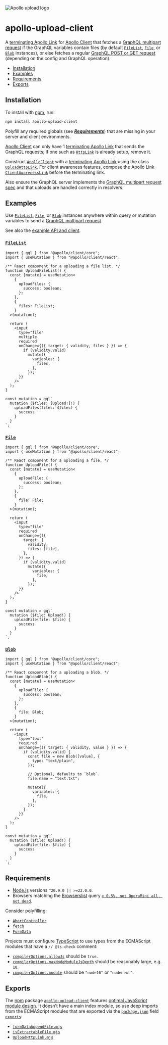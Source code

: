 ![Apollo upload logo](https://cdn.jsdelivr.net/gh/jaydenseric/apollo-upload-client@1.0.0/apollo-upload-logo.svg)

# apollo-upload-client

A [terminating Apollo Link](https://www.apollographql.com/docs/react/api/link/introduction#the-terminating-link) for [Apollo Client](https://www.apollographql.com/docs/react) that fetches a [GraphQL multipart request](https://github.com/jaydenseric/graphql-multipart-request-spec) if the GraphQL variables contain files (by default [`FileList`](https://developer.mozilla.org/en-US/docs/Web/API/FileList), [`File`](https://developer.mozilla.org/en-US/docs/Web/API/File), or [`Blob`](https://developer.mozilla.org/en-US/docs/Web/API/Blob) instances), or else fetches a regular [GraphQL POST or GET request](https://www.apollographql.com/docs/apollo-server/workflow/requests) (depending on the config and GraphQL operation).

- [Installation](#installation)
- [Examples](#examples)
- [Requirements](#requirements)
- [Exports](#exports)

## Installation

To install with [npm](https://docs.npmjs.com/downloading-and-installing-node-js-and-npm), run:

```sh
npm install apollo-upload-client
```

Polyfill any required globals (see [_**Requirements**_](#requirements)) that are missing in your server and client environments.

[Apollo Client](https://www.apollographql.com/docs/react) can only have 1 [terminating Apollo Link](https://www.apollographql.com/docs/react/api/link/introduction#the-terminating-link) that sends the GraphQL requests; if one such as [`HttpLink`](https://www.apollographql.com/docs/react/api/link/apollo-link-http) is already setup, remove it.

Construct [`ApolloClient`](https://www.apollographql.com/docs/react/api/core/ApolloClient) with a [terminating Apollo Link](https://www.apollographql.com/docs/react/api/link/introduction#the-terminating-link) using the class [`UploadHttpLink`](./UploadHttpLink.mjs). For client awareness features, compose the Apollo Link [`ClientAwarenessLink`](https://www.apollographql.com/docs/react/api/link/apollo-link-client-awareness) before the terminating link.

Also ensure the GraphQL server implements the [GraphQL multipart request spec](https://github.com/jaydenseric/graphql-multipart-request-spec) and that uploads are handled correctly in resolvers.

## Examples

Use [`FileList`](https://developer.mozilla.org/en-US/docs/Web/API/FileList), [`File`](https://developer.mozilla.org/en-US/docs/Web/API/File), or [`Blob`](https://developer.mozilla.org/en-US/docs/Web/API/Blob) instances anywhere within query or mutation variables to send a [GraphQL multipart request](https://github.com/jaydenseric/graphql-multipart-request-spec).

See also the [example API and client](https://github.com/jaydenseric/apollo-upload-examples).

### [`FileList`](https://developer.mozilla.org/en-US/docs/Web/API/FileList)

```tsx
import { gql } from "@apollo/client/core";
import { useMutation } from "@apollo/client/react";

/** React component for a uploading a file list. */
function UploadFileList() {
  const [mutate] = useMutation<
    {
      uploadFiles: {
        success: boolean;
      };
    },
    {
      files: FileList;
    }
  >(mutation);

  return (
    <input
      type="file"
      multiple
      required
      onChange={({ target: { validity, files } }) => {
        if (validity.valid)
          mutate({
            variables: {
              files,
            },
          });
      }}
    />
  );
}

const mutation = gql`
  mutation ($files: [Upload!]!) {
    uploadFiles(files: $files) {
      success
    }
  }
`;
```

### [`File`](https://developer.mozilla.org/en-US/docs/Web/API/File)

```tsx
import { gql } from "@apollo/client/core";
import { useMutation } from "@apollo/client/react";

/** React component for a uploading a file. */
function UploadFile() {
  const [mutate] = useMutation<
    {
      uploadFile: {
        success: boolean;
      };
    },
    {
      file: File;
    }
  >(mutation);

  return (
    <input
      type="file"
      required
      onChange={({
        target: {
          validity,
          files: [file],
        },
      }) => {
        if (validity.valid)
          mutate({
            variables: {
              file,
            },
          });
      }}
    />
  );
}

const mutation = gql`
  mutation ($file: Upload!) {
    uploadFile(file: $file) {
      success
    }
  }
`;
```

### [`Blob`](https://developer.mozilla.org/en-US/docs/Web/API/Blob)

```tsx
import { gql } from "@apollo/client/core";
import { useMutation } from "@apollo/client/react";

/** React component for a uploading a blob. */
function UploadBlob() {
  const [mutate] = useMutation<
    {
      uploadFile: {
        success: boolean;
      };
    },
    {
      file: Blob;
    }
  >(mutation);

  return (
    <input
      type="text"
      required
      onChange={({ target: { validity, value } }) => {
        if (validity.valid) {
          const file = new Blob([value], {
            type: "text/plain",
          });

          // Optional, defaults to `blob`.
          file.name = "text.txt";

          mutate({
            variables: {
              file,
            },
          });
        }
      }}
    />
  );
}

const mutation = gql`
  mutation ($file: Upload!) {
    uploadFile(file: $file) {
      success
    }
  }
`;
```

## Requirements

- [Node.js](https://nodejs.org) versions `^20.9.0 || >=22.0.0`.
- Browsers matching the [Browserslist](https://browsersl.ist) query [`> 0.5%, not OperaMini all, not dead`](https://browsersl.ist/?q=%3E+0.5%25%2C+not+OperaMini+all%2C+not+dead).

Consider polyfilling:

- [`AbortController`](https://developer.mozilla.org/en-US/docs/Web/API/AbortController)
- [`fetch`](https://developer.mozilla.org/en-US/docs/Web/API/Fetch_API)
- [`FormData`](https://developer.mozilla.org/en-US/docs/Web/API/FormData)

Projects must configure [TypeScript](https://www.typescriptlang.org) to use types from the ECMAScript modules that have a `// @ts-check` comment:

- [`compilerOptions.allowJs`](https://www.typescriptlang.org/tsconfig#allowJs) should be `true`.
- [`compilerOptions.maxNodeModuleJsDepth`](https://www.typescriptlang.org/tsconfig#maxNodeModuleJsDepth) should be reasonably large, e.g. `10`.
- [`compilerOptions.module`](https://www.typescriptlang.org/tsconfig#module) should be `"node16"` or `"nodenext"`.

## Exports

The [npm](https://npmjs.com) package [`apollo-upload-client`](https://npm.im/apollo-upload-client) features [optimal JavaScript module design](https://jaydenseric.com/blog/optimal-javascript-module-design). It doesn’t have a main index module, so use deep imports from the ECMAScript modules that are exported via the [`package.json`](./package.json) field [`exports`](https://nodejs.org/api/packages.html#exports):

- [`formDataAppendFile.mjs`](./formDataAppendFile.mjs)
- [`isExtractableFile.mjs`](./isExtractableFile.mjs)
- [`UploadHttpLink.mjs`](./UploadHttpLink.mjs)
